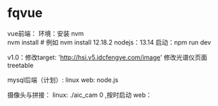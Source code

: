 # fqvue

vue前端：
   环境：安装 nvm  
      nvm install <version> # 例如 nvm install 12.18.2
      nodejs：13.14
   启动：npm run dev

v1.0：修改target: 'http://hsi.v5.idcfengye.com/image'
     修改光谱仪页面treetable


mysql后端（计划）:
   linux
     web: node.js

摄像头与拼接：
  linux:
     ./aic_cam 0 ,按时启动
   web：

